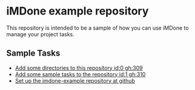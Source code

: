 iMDone example repository
====
This repository is intended to be a sample of how you can use iMDone to manage your project tasks.

Sample Tasks
----
- [Add some directories to this repository id:0 gh:309](#TODO:0)
- [Add some sample tasks to the repository id:1 gh:310](#TODO:30)
- [Set up the imdone-example repository at github](#DONE:0)
